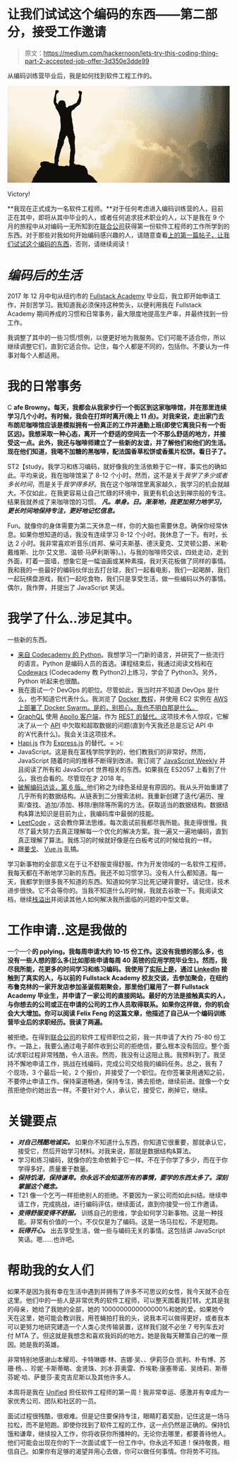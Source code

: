 # 让我们试试这个编码的东西——第二部分，接受工作邀请

> 原文：<https://medium.com/hackernoon/lets-try-this-coding-thing-part-2-accepted-job-offer-3d350e3dde99>

从编码训练营毕业后，我是如何找到软件工程工作的。

![](img/319e907976743d9aae9950c48a5ebab9.png)

Victory!

**我现在正式成为一名软件工程师。**对于任何考虑进入编码训练营的人，目前正在其中，即将从其中毕业的人，或者任何追求技术职业的人，以下是我在 9 个月的旅程中从对编码一无所知到在[联合公司](https://unified.com/)获得第一份软件工程师的工作所学到的东西。对于那些对我如何开始编码感兴趣的人，请随意查看[上的第一篇帖子，让我们试试这个编码的东西](https://hackernoon.com/lets-try-this-coding-thing-fb1746e71bc0)，否则，请继续阅读！

# ***编码后的生活***

2017 年 12 月中旬从纽约市的 [Fullstack Academy](https://www.fullstackacademy.com/) 毕业后，我立即开始申请工作，并刻苦学习。我知道我必须保持这种势头，以便利用我在 Fullstack Academy 期间养成的习惯和日常事务，最大限度地提高生产率，并最终找到一份工作。

我调整了其中的一些习惯/惯例，以便更好地为我服务。它们可能不适合你，所以继续调整它们，直到它适合你。记住，每个人都是不同的，包括你。不要认为一件事对每个人都适用。

# 我的日常事务

C **afe Browny。每天，我都会从我家步行一个街区到这家咖啡馆，并在那里连续学习几个小时。有时候，我会在打烊时离开(晚上 11 点)。对我来说，走出家门去布朗尼咖啡馆应该是模拟拥有一份真正的工作并通勤上班(即使它离我只有一个街区远)。我想采取一种心态，离开一个舒适的空间去一个不那么舒适的地方，并接受这一点。此外，我还与咖啡师建立了一些新的友谊，并了解他们和他们的生活。现在他们知道，我喝不加糖的黑咖啡，配法国香草松饼或香蕉片松饼。看日子了。**

ST2【study。我学习和练习编码，就好像我的生活依赖于它一样，事实也的确如此。平均来说，我在咖啡馆呆了 8-12 个小时。然而，这不是关于*我学了多少或者多长时间*，而是关于*我学得多好*。我在这个咖啡馆里离家越久，我学习的机会就越大。不仅如此，在我更容易让自己忙碌的环境中，我更有机会达到禅宗般的专注。结果我就养成了来咖啡馆的习惯。 ***凡。单身。日。渐渐地，我更加努力地学习，更长时间地保持专注，更好地记忆信息。***

Fun。就像你的身体需要为第二天休息一样，你的大脑也需要休息。确保你经常休息。如果你想知道的话，我没有连续学习 8-12 个小时。我休息了一下。有时，长达 2 小时。我非常喜欢听音乐(肖邦、柴可夫斯基、德沃夏克、艾灵顿公爵、米勒·戴维斯、比尔·艾文思、温顿·马萨利斯等)。)，与我的咖啡师交谈，四处走动，走到外面，盯着一面墙，想象它是一幅油画或某种素描，我对天花板做了同样的事情。我和我的一些最好的编码伙伴出去打台球，我们一起看电影，我们一起喝醉，我们一起玩棋盘游戏，我们一起吃食物，我们只是享受生活，做一些编码以外的事情。偶尔，我作弊，并提出了 JavaScript 笑话。

# **我学了什么..涉足其中。**

一些新的东西。

*   [来自 Codecademy 的 Python](https://www.codecademy.com/learn/learn-python)。我想学习一门新的语言，并研究了一些流行的语言。Python 是编码人员的首选。课程结束后，我通过阅读文档和在 [Codewars](https://www.codewars.com/dashboard) (Codecademy 教 Python2)上练习，学会了 Python3。另外，Python 听起来也很酷。
*   我在面试一个 DevOps 的职位。尽管如此，我当时并不知道 DevOps 是什么，也不知道它代表什么。我浏览了 [Docker 教程](https://docs.docker.com/get-started/)，并使用 EC2 实例在 [AWS 上部署了 Docker Swarm。是的，别担心，我也不明白那是什么。](https://aws.amazon.com/ec2/)
*   [GraphQL](http://graphql.org/) 使用 [Apollo 客户端](https://www.apollographql.com/docs/react/)，作为 [REST 的替代。](https://en.wikipedia.org/wiki/Representational_state_transfer)这项技术令人惊叹，它解决了从一个 [API](https://en.wikipedia.org/wiki/Application_programming_interface) 中欠取和超取数据的问题(直到今天我还总是忘记 API 中的‘A’代表什么)。我会关注这项技术。
*   [Hapi.js](https://hapijs.com/) 作为 [Express.js](https://expressjs.com/) 的替代。= >(:
*   JavaScript。这是我在富栈学院学到的，他们教我们的非常好。然而，JavaScript 随着时间的推移不断得到改进。我订阅了 [JavaScript Weekly](http://javascriptweekly.com/) 并且阅读了所有和 JavaScript 世界相关的东西。如果我在 ES2057 上看到了什么，我也会看的。尽管现在才 2018 年。
*   [破解编码访谈，第 6 版。](https://www.amazon.com/Cracking-Coding-Interview-Programming-Questions/dp/0984782850/ref=pd_lpo_sbs_14_t_0?_encoding=UTF8&psc=1&refRID=MFGE0Y57PAXN8P384ZYP)他们称之为绿色圣经是有原因的。我从头开始重建了几乎所有的数据结构。从链表到二分搜索法树。我重新创建了迭代/遍历、搜索/查找、追加/添加、移除/删除等所需的方法。获取适当的数据结构。数据结构&算法知识是目前为止，我编码库中最弱的技能。
*   [LeetCode](https://leetcode.com/) 。这会教你算法思维。每次面试前我都尽我所能。我走得很慢。我尽了最大努力去真正理解每一个优化的解决方案。我一遍又一遍地编码，直到真正理解了算法。我练习的时候就好像是在白板考试的时候给我的一样。
*   跟[姜戈](https://www.djangoproject.com/)、 [Vue.js](https://vuejs.org/) 乱搞。

学习新事物的全部意义在于让不舒服变得舒服。作为开发领域的一名软件工程师，我每天都在不断地学习新的东西。我还不如习惯学习。没有人什么都知道。每一天，我都学到很多我不知道的东西。知道如何学习比死记硬背要好。请记住，技术进步很快。它不会等你的。当我不知道什么的时候，我就去谷歌一下。我阅读文档，继续[栈溢出](https://stackoverflow.com/)并阅读其他人如何解决我所面临的问题的中型文章。

# **工作申请..这是我做的**

一个一个**的 pplying。我每周申请大约 10-15 份工作。这没有我想的那么多，也没有一些人想的那么多(比如那些申请每周 40 英镑的应用学院毕业生)。然而，我尽我所能，花更多的时间学习和练习编码。我使用了[实际上是](https://www.indeed.com/)，通过 [LinkedIn](https://www.linkedin.com/in/jonathanahn/) 接触到了真实的人，与以前的 Fullstack Academy 校友交谈，去参加聚会，在纽约布鲁克林的一家开发店参加圣诞假期聚会，那里他们雇用了一群 Fullstack Academy 毕业生，并申请了一家公司的直接网站。最好的方法是接触真实的人，与你想去的公司或正在申请的公司的工作人员取得联系。如果你这样做，你的机会会大大增加。你可以阅读 Felix Feng 的这篇文章，他描述了自己从一个编码训练营毕业后的求职经历。我读了两遍。**

被拒绝。在得到[联合公司](https://unified.com/)的软件工程师职位之前，我一共申请了大约 75-80 份工作。一路上，我要么通过电子邮件收到公司的拒绝信，要么根本没有回应。整个面试/求职过程非常残酷，令人沮丧。然而，我没有让这阻止我。我预料到了。我坚持不懈地申请工作，挑战在线编码，完成公司交给我的编码任务。总之，我有 7 个现场，3 个最后一轮，2 个报价，并接受了一个职位。在你签署录用通知之前，不要停止申请工作。保持渠道畅通，保持专注，拂去拒绝，继续前进。就像一个女孩拒绝你约她出去一样。不要针对个人，承认它，接受它，刷掉它，继续。

# **关键要点**

*   ***对自己残酷地诚实。*** 如果你不知道什么东西，你知道它很重要，那就承认它，接受它，然后开始学习材料。对我来说，那就是数据结构&算法。
*   学习和练习编码，就像你的生命依赖于它一样。不在于你学了多少，而在于你学得多好。质量重于数量。
*   ***保持饥渴，保持谦卑。你永远不会知道所有的事情，要学的东西太多了。深刻掌握这个概念。***
*   T21 像一个乞丐一样拒绝别人的拒绝。不要因为一家公司而如此纠结。继续申请工作，完成挑战，进行编码评估，继续面试，直到你接受一份工作邀请。
*   ***变得舒服变得不舒服。*** 训练自己的思维，学会如何学习新事物。这是一种技能。非常有价值的一个。不仅仅是为了编码。这是一场马拉松，不是短跑。
*   ***玩得开心。*** 出去享受生活，做一些与编码无关的事情。这包括讲 JavaScript 笑话。嗯……也许吧。

# 帮助我的女人们

如果不是因为我有幸在生活中遇到并拥有了许多不可思议的女性，我今天就不会在这里。他们中的一些人是非常优秀的软件工程师，可以整天围着我打转。尤其是我的母亲，她给了我她的全部，她的 1000000000000000%和她的爱。如果她今天在这里，她可能会教训我，用苍蝇拍打我的头，说我本可以做得更好，或者我本可以更努力地研究建造一个人类心灵传输装置，这样我们就不必坐 7 号列车去对付 MTA 了。但这就是我想念和喜欢我妈妈的地方。她是我每天鞭策自己的唯一原因。她是我的英雄。

非常特别地感谢山本耀司、卡特琳娜·林、吉娜·吴、、伊莉莎白·凯利、朴有博、苏珊·杨、、珍妮·卡斯蒂略、金贤珠、刘冰·菲奥雷、乔埃勒·康塞蒂诺、吴绮莉、斯蒂芬妮·哈、萨曼莎·麦克吉尼斯以及其他许多人。

本周将是我在 [Unified](https://unified.com/) 担任软件工程师的第一周！我非常幸运、感激并有幸成为一家优秀公司、团队和社区的一员。

面试过程很残酷，很艰难。但是记住要保持专注，眼睛盯着奖励，记住这是一场马拉松，而不是短跑。即使你找到了软件工程的工作，这一点仍然是正确的。保持饥饿和谦卑，继续投入工作，你将收获你所播种的。无论你去哪里，都要善待他人。他们可能会出现在你的下一次面试或下一份工作中。你永远不知道！保持敬畏，相信自己。如果你有足够的渴望并用心去做，你可以做任何事情。你将势不可挡。